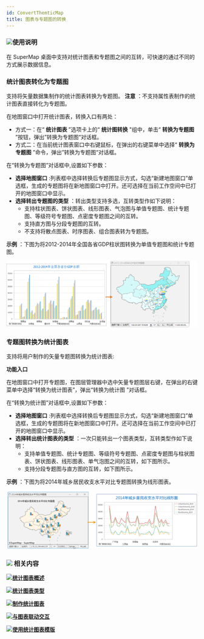 ```yaml
---
id: ConvertThemticMap
title: 图表与专题图的转换
---
```

### ![](../../img/read.gif)使用说明

在 SuperMap 桌面中支持对统计图表和专题图之间的互转，可快速的通过不同的方式展示数据信息。

### 统计图表转化为专题图

支持将矢量数据集制作的统计图表转换为专题图。 **注意** ：不支持属性表制作的统计图表直接转化为专题图。

在地图窗口中打开统计图表，转换入口有两处：

  * 方式一：在“ **统计图表** ”选项卡上的“ **统计图转换** "组中，单击“ **转换为专题图** ”按钮，弹出”转换为专题图“对话框。
  * 方式二：在当前统计图表窗口中右键鼠标，在弹出的右键菜单中选择“ **转换为专题图** ”命令，弹出”转换为专题图“对话框。

在“转换为专题图”对话框中,设置如下参数：

  * **选择地图窗口** :列表框中选择转换后专题图显示方式，勾选“新建地图窗口”单选框，生成的专题图将在新地图窗口中打开。还可选择在当前工作空间中已打开的地图窗口中显示。 
  * **选择转出专题图的类型** ：转出类型支持多选，互转类型作如下说明：
    * 支持柱状图表、饼状图表、线形图表、气泡图与单值专题图、统计专题图、等级符号专题图、点密度专题图之间的互转。
    * 支持直方图与分段专题图的互转。
    * 不支持将散点图表、时序图表、组合图表转为专题图。

**示例** ：下图为将2012-2014年全国各省GDP柱状图转换为单值专题图和统计专题图。

![](img/ThematicMap2.png)  

  
### 专题图转换为统计图表

支持将用户制作的矢量专题图转换为统计图表:

**功能入口**

在地图窗口中打开专题图，在图层管理器中选中矢量专题图层右键，在弹出的右键菜单中选择“转换为统计图表”，弹出“转换为统计图 ”对话框。

在“转换为统计图”对话框中,设置如下参数：

  * **选择地图窗口** :列表框中选择转换后专题图显示方式，勾选“新建地图窗口”单选框，生成的专题图将在新地图窗口中打开。还可选择在当前工作空间中已打开的地图窗口中显示。 
  * **选择转出统计图表的类型** ：一次只能转出一个图表类型，互转类型作如下说明：
    * 支持单值专题图、统计专题图、等级符号专题图、点密度专题图与柱状图表、饼状图表、线形图表、单气泡图之间的互转，如下图所示。
    * 支持分段专题图与直方图的互转，如下图所示。

**示例** ：下图为将2014年城乡居民收支水平对比专题图转换为线形图表。

![](img/ThematicCovDiaResult.png)  
  
  
### ![](../../img/seealso.png) 相关内容

![](../../img/smalltitle.png)[**统计图表概述**](Diagrams1)

![](../../img/smalltitle.png)[**统计图表类型**](DiagramsType)

![](../../img/smalltitle.png)[**制作统计图表**](CreateDiagram)

![](../../img/smalltitle.png)[**与图表联动交互**](ConvertThemticMap)

![](../../img/smalltitle.png)[**使用统计图表模版**](DiagramTemplate)


